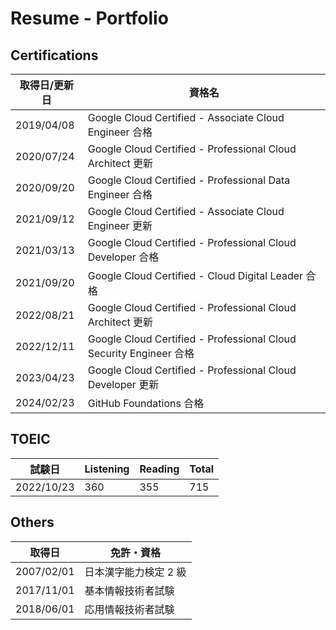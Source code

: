 # Resume - Portfolio

## Certifications

| 取得日/更新日 | 資格名 |
|---|---|
| 2019/04/08 | Google Cloud Certified - Associate Cloud Engineer 合格 |
| 2020/07/24 | Google Cloud Certified - Professional Cloud Architect 更新 |
| 2020/09/20 | Google Cloud Certified - Professional Data Engineer 合格 |
| 2021/09/12 | Google Cloud Certified - Associate Cloud Engineer 更新 |
| 2021/03/13 | Google Cloud Certified - Professional Cloud Developer 合格 |
| 2021/09/20 | Google Cloud Certified - Cloud Digital Leader 合格 |
| 2022/08/21 | Google Cloud Certified - Professional Cloud Architect 更新 |
| 2022/12/11 | Google Cloud Certified - Professional Cloud Security Engineer 合格 |
| 2023/04/23 | Google Cloud Certified - Professional Cloud Developer 更新 |
| 2024/02/23 | GitHub Foundations 合格 |


## TOEIC

| 試験日 | Listening | Reading | Total |
|---|---|---|---|
| 2022/10/23 | 360 | 355 | 715 |

## Others
| 取得日 | 免許・資格 |
|---|---|
| 2007/02/01 | 日本漢字能力検定 2 級 |
| 2017/11/01 | 基本情報技術者試験 |
| 2018/06/01 | 応用情報技術者試験 |


